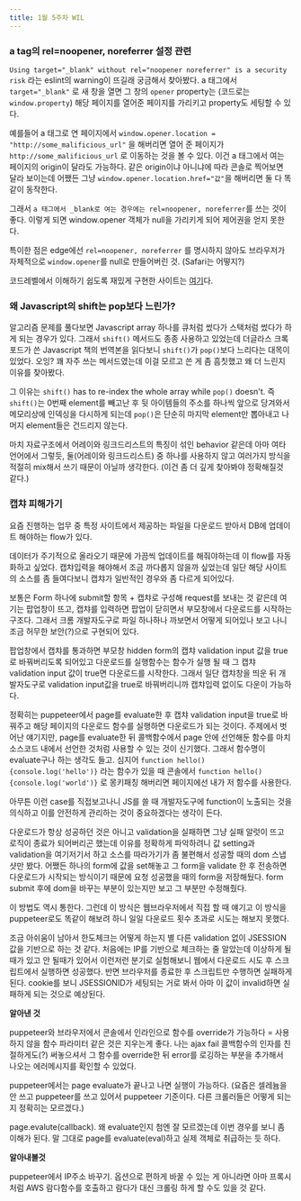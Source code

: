 ```yaml
---
title: 1월 5주차 WIL
---
```


### a tag의 rel=noopener, noreferrer 설정 관련

`Using target="_blank" without rel="noopener noreferrer" is a security risk` 라는 eslint의 warning이 뜨길래 궁금해서 찾아봤다. a 태그에서 `target="_blank"` 로 새 창을 열면 그 창의 `opener` property는 (코드로는 `window.property`) 해당 페이지를 열어준 페이지를 가리키고 property도 세팅할 수 있다. 

예를들어 a 태그로 연 페이지에서 `window.opener.location = "http://some_malificious_url"` 을 해버리면 열어 준 페이지가 `http://some_malificious_url` 로 이동하는 것을 볼 수 있다. 이건 a 태그에서 여는 페이지의 origin이 달라도 가능하다. 같은 origin이냐 아니냐에 따라 콘솔로 찍어보면 달라 보이는데 어쨌든 그냥 `window.opener.location.href="값"`을 해버리면 둘 다 똑같이 동작한다.

그래서 `a 태그에서 _blank로 여는 경우에는 rel=noopener, noreferrer`를 쓰는 것이 좋다. 이렇게 되면 window.opener 객체가 null을 가리키게 되어 제어권을 얻지 못한다. 

특이한 점은 edge에선 `rel=noopener, noreferrer` 를 명시하지 않아도 브라우저가 자체적으로 `window.opener`를 null로 만들어버린 것. (Safari는 어떻지?)

코드레벨에서 이해하기 쉽도록 재밌게 구현한 사이트는 [여기](https://mathiasbynens.github.io/rel-noopener/)다. 

### 왜 Javascript의 shift는 pop보다 느린가?

알고리즘 문제를 풀다보면 Javascript array 하나를 큐처럼 썼다가 스택처럼 썼다가 하게 되는 경우가 있다. 그래서 `shift()` 메서드도 종종 사용하고 있었는데 더글라스 크록포드가 쓴 Javascript 책의 번역본을 읽다보니 `shift()`가 `pop()`보다 느리다는 대목이 있었다. 오잉? 꽤 자주 쓰는 메서드였는데 이걸 모르고 쓴 게 좀 흠칫했고 왜 더 느린지 이유를 찾아봤다. 

그 이유는 `shift()` has to re-index the whole array while `pop()` doesn't. 즉 `shift()`는 0번째 element를 빼고난 후 뒷 아이템들의 주소를 하나씩 앞으로 당겨와서  메모리상에 인덱싱을 다시하게 되는데  `pop()`은 단순히 마지막 element만 뽑아내고 나머지 element들은 건드리지 않는다. 

마치 자료구조에서 어레이와 링크드리스트의 특징이 섞인 behavior 같은데 아마 여타 언어에서 그렇듯, 둘(어레이와 링크드리스트) 중 하나를 사용하지 않고 여러가지 방식을 적절히 mix해서 쓰기 때문이 아닐까 생각한다. (이건 좀 더 깊게 찾아봐야 정확해질것 같다.)


### 캡챠 피해가기

요즘 진행하는 업무 중 특정 사이트에서 제공하는 파일을 다운로드 받아서 DB에 업데이트 해야하는 flow가 있다.

데이터가 주기적으로 올라오기 때문에 가끔씩 업데이트를 해줘야하는데 이 flow를 자동화하고 싶었다. 캡챠입력을 해야해서 조금 까다롭지 않을까 싶었는데 일단 해당 사이트의 소스를 좀 들여다보니 캡챠가 일반적인 경우와 좀 다르게 되어있다.

보통은 Form 하나에 submit할 항목 + 캡챠로 구성해 request를 보내는 것 같은데 여기는 팝업창이 뜨고, 캡챠를 입력하면 팝업이 닫히면서 부모창에서 다운로드를 시작하는 구조다. 그래서 크롬 개발자도구로 파일 하나하나 까보면서 어떻게 되어있나 보고 나니 조금 허무한 보안(?)으로 구현되어 있다. 

팝업창에서 캡챠를 통과하면 부모창 hidden form의 캡챠 validation input 값을 true로 바꿔버리도록 되어있고 다운로드를 실행함수는 함수가 실행 될 때 그 캡챠 validation input 값이 true면 다운로드를 시작한다. 그래서 일단 캡챠창을 띄운 뒤 개발자도구로 validation input값을 true로 바꿔버리니까 캡챠입력 없이도 다운이 가능하다. 

정확히는 puppeteer에서 page를 evaluate한 후 캡챠 validation input을 true로 바꿔주고 해당 페이지의 다운로드 함수를 실행하면 다운로드가 되는 것이다. 주제에서 벗어난 얘기지만, page를 evaluate한 뒤 콜백함수에서 page 안에 선언해둔 함수를 마치 소스코드 내에서 선언한 것처럼 사용할 수 있는 것이 신기했다. 그래서 함수명이 evaluate구나 하는 생각도 들고. 심지어 `function hello() {console.log('hello')}` 라는 함수가 있을 때 콘솔에서 `function hello() {console.log('world')}` 로 몽키패칭 해버리면 페이지에선 내가 저 함수를 사용한다.

아무튼 이런 case를 직접보고나니 JS를 쓸 때 개발자도구에 function이 노출되는 것을 의식하고 이를 안전하게 관리하는 것이 중요하겠다는 생각이 든다.

다운로드가 항상 성공하던 것은 아니고 validation을 실패하면 그냥 실패 알럿이 뜨고 로직이 종료가 되어버리곤 했는데 이유를 정확하게 파악하려니 값 setting과 validation을 여기저기서 하고 소스를 따라가기가 좀 불편해서 성공할 때의 dom 스냅샷만 봤다. 어쨌든 하나의 form에 값을 set해놓고 그 form을 validate 한 후 전송하면 다운로드가 시작되는 방식이기 때문에 요청 성공했을 때의 form을 저장해뒀다. form submit 후에 dom을 바꾸는 부분이 있는지만 보고 그 부분만 수정해줬다. 

이 방법도 역시 통한다. 그런데 이 방식은 웹브라우저에서 직접 할 때 얘기고 이 방식을 puppeteer로도 똑같이 해보려 하니 일일 다운로드 횟수 초과로 시도는 해보지 못했다. 

조금 아쉬움이 남아서 한도체크는 어떻게 하는지 별 다른 validation 없이 JSESSION 값을 기반으로 하는 것 같다. 처음에는 IP를 기반으로 체크하는 줄 알았는데 이상하게 될 때가 있고 안 될때가 있어서 이런저런 분기로 실험해보니 웹에서 다운로드 시도 후 스크립트에서 실행하면 성공했다. 반면 브라우저를 종료한 후 스크립트만 수행하면 실패하게 된다. cookie를 보니 JSESSIONID가 세팅되는 거로 봐서 아마 이 값이 invalid하면 실패하게 되는 것으로 예상된다.


__알아낸 것__

puppeteer와 브라우저에서 콘솔에서 인라인으로 함수를 override가 가능하다 = 사용하지 않을 함수 파라미터 같은 것은 지우는게 좋다. 나는 ajax fail 콜백함수의 인자를 친절하게도(?) 써놓으셔서 그 함수를 override한 뒤 error를 로깅하는 부분을 추가해서 나오는 에러메시지를 확인할 수 있었다. 

puppeteer에서는 page evaluate가 끝나고 나면 실행이 가능하다. (요즘은 셀레늄을 안 쓰고 puppeteer를 쓰고 있어서 puppeteer 기준이다. 다른 크롤러들은 어떻게 되는지 정확히는 모르겠다.)

page.evalute(callback). 왜 evaluate인지 첨엔 잘 모르겠는데 이번 경우를 보니 좀 이해가 된다. 말 그대로 page를 evaluate(eval)하고 실제 객체로 취급하는 듯 하다.

__알아내볼것__

puppeteer에서 IP주소 바꾸기. 옵션으로 편하게 바꿀 수 있는 게 아니라면 아마 프록시처럼 AWS 람다함수를 호출하고 람다가 대신 크롤링 하게 할 수도 있을 것 같다.
